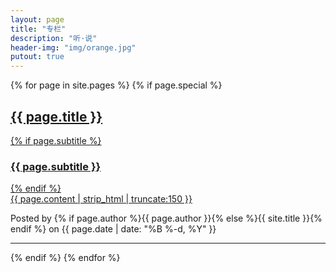 ```yaml
---
layout: page
title: "专栏"
description: "听·说"
header-img: "img/orange.jpg"
putout: true
---
```



{% for page in site.pages %}
{% if page.special %}
<div class="post-preview">
    <a href="{{ page.url | prepend: site.baseurl }}">
        <h2 class="post-title">
            {{ page.title }}
        </h2>
        {% if page.subtitle %}
        <h3 class="post-subtitle">
            {{ page.subtitle }}
        </h3>
        {% endif %}
        <div class="post-content-preview">
            {{ page.content | strip_html | truncate:150 }}
        </div>
    </a>
    <p class="post-meta">Posted by {% if page.author %}{{ page.author }}{% else %}{{ site.title }}{% endif %} on {{ page.date | date: "%B %-d, %Y" }}</p>
</div>

<hr>
{% endif %}
{% endfor %}
